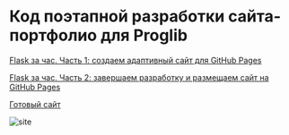 # Код поэтапной разработки сайта-портфолио для Proglib

[Flask за час. Часть 1: создаем адаптивный сайт для GitHub Pages](http://dev.kalyuzhnyy.ru)

[Flask за час. Часть 2: завершаем разработку и размещаем сайт на GitHub Pages](http://dev.kalyuzhnyy.ru)

[Готовый сайт](https://natkaida.github.io/flask_site/)

![site](https://user-images.githubusercontent.com/85797091/176396130-943941d7-a5de-4828-af88-c5ed2657032f.jpg)
